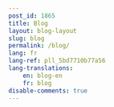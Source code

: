 ```yaml
---
post_id: 1865
title: Blog
layout: blog-layout
slug: blog
permalink: /blog/
lang: fr
lang-ref: pll_5bd7710b77a56
lang-translations:
    en: blog-en
    fr: blog
disable-comments: true
---
```


